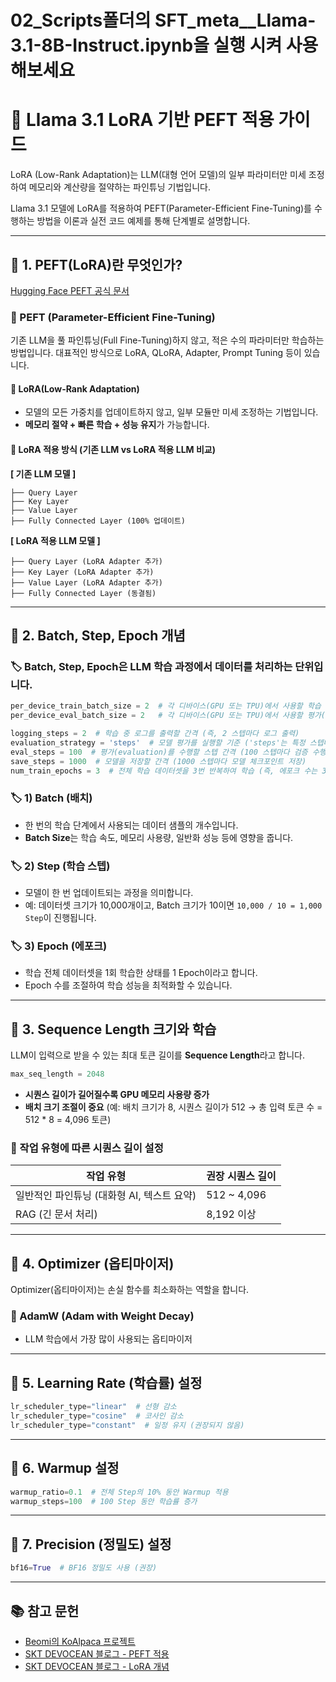 # 02_Scripts폴더의 SFT_meta__Llama-3.1-8B-Instruct.ipynb을 실행 시켜 사용해보세요

# 🌟 Llama 3.1 LoRA 기반 PEFT 적용 가이드

LoRA (Low-Rank Adaptation)는 LLM(대형 언어 모델)의 일부 파라미터만 미세 조정하여 메모리와 계산량을 절약하는 파인튜닝 기법입니다.

Llama 3.1 모델에 LoRA를 적용하여 PEFT(Parameter-Efficient Fine-Tuning)를 수행하는 방법을 이론과 실전 코드 예제를 통해 단계별로 설명합니다.

---

## 📌 1. PEFT(LoRA)란 무엇인가?

[Hugging Face PEFT 공식 문서](https://github.com/huggingface/peft)

### 🔹 PEFT (Parameter-Efficient Fine-Tuning)
기존 LLM을 풀 파인튜닝(Full Fine-Tuning)하지 않고, 적은 수의 파라미터만 학습하는 방법입니다. 대표적인 방식으로 LoRA, QLoRA, Adapter, Prompt Tuning 등이 있습니다.

#### 🔹 LoRA(Low-Rank Adaptation)
- 모델의 모든 가중치를 업데이트하지 않고, 일부 모듈만 미세 조정하는 기법입니다.
- **메모리 절약 + 빠른 학습 + 성능 유지**가 가능합니다.

#### 🔹 LoRA 적용 방식 (기존 LLM vs LoRA 적용 LLM 비교)

**[ 기존 LLM 모델 ]**
```
├── Query Layer
├── Key Layer
├── Value Layer
├── Fully Connected Layer (100% 업데이트)
```

**[ LoRA 적용 LLM 모델 ]**
```
├── Query Layer (LoRA Adapter 추가)
├── Key Layer (LoRA Adapter 추가)
├── Value Layer (LoRA Adapter 추가)
├── Fully Connected Layer (동결됨)
```

---

## 📌 2. Batch, Step, Epoch 개념

### 🏷️ Batch, Step, Epoch은 LLM 학습 과정에서 데이터를 처리하는 단위입니다.
```python
per_device_train_batch_size = 2  # 각 디바이스(GPU 또는 TPU)에서 사용할 학습 배치 크기
per_device_eval_batch_size = 2   # 각 디바이스(GPU 또는 TPU)에서 사용할 평가(검증) 배치 크기

logging_steps = 2  # 학습 중 로그를 출력할 간격 (즉, 2 스텝마다 로그 출력)
evaluation_strategy = 'steps'  # 모델 평가를 실행할 기준 ('steps'는 특정 스텝마다 평가 수행)
eval_steps = 100  # 평가(evaluation)를 수행할 스텝 간격 (100 스텝마다 검증 수행)
save_steps = 1000  # 모델을 저장할 간격 (1000 스텝마다 모델 체크포인트 저장)
num_train_epochs = 3  # 전체 학습 데이터셋을 3번 반복하여 학습 (즉, 에포크 수는 3)
```

### 🏷️ 1) Batch (배치)
- 한 번의 학습 단계에서 사용되는 데이터 샘플의 개수입니다.
- **Batch Size**는 학습 속도, 메모리 사용량, 일반화 성능 등에 영향을 줍니다.

### 🏷️ 2) Step (학습 스텝)
- 모델이 한 번 업데이트되는 과정을 의미합니다.
- 예: 데이터셋 크기가 10,000개이고, Batch 크기가 10이면 `10,000 / 10 = 1,000 Step`이 진행됩니다.

### 🏷️ 3) Epoch (에포크)
- 학습 전체 데이터셋을 1회 학습한 상태를 1 Epoch이라고 합니다.
- Epoch 수를 조절하여 학습 성능을 최적화할 수 있습니다.

---

## 📌 3. Sequence Length 크기와 학습

LLM이 입력으로 받을 수 있는 최대 토큰 길이를 **Sequence Length**라고 합니다.
```python
max_seq_length = 2048
```

- **시퀀스 길이가 길어질수록 GPU 메모리 사용량 증가**
- **배치 크기 조절이 중요** (예: 배치 크기가 8, 시퀀스 길이가 512 → 총 입력 토큰 수 = 512 * 8 = 4,096 토큰)

### 🔹 작업 유형에 따른 시퀀스 길이 설정
| 작업 유형 | 권장 시퀀스 길이 |
|-----------|--------------|
| 일반적인 파인튜닝 (대화형 AI, 텍스트 요약) | 512 ~ 4,096 |
| RAG (긴 문서 처리) | 8,192 이상 |

---

## 📌 4. Optimizer (옵티마이저)

Optimizer(옵티마이저)는 손실 함수를 최소화하는 역할을 합니다.

### 🔹 AdamW (Adam with Weight Decay)
- LLM 학습에서 가장 많이 사용되는 옵티마이저

---

## 📌 5. Learning Rate (학습률) 설정
```python
lr_scheduler_type="linear"  # 선형 감소
lr_scheduler_type="cosine"  # 코사인 감소
lr_scheduler_type="constant"  # 일정 유지 (권장되지 않음)
```

---

## 📌 6. Warmup 설정
```python
warmup_ratio=0.1  # 전체 Step의 10% 동안 Warmup 적용
warmup_steps=100  # 100 Step 동안 학습률 증가
```

---

## 📌 7. Precision (정밀도) 설정
```python
bf16=True  # BF16 정밀도 사용 (권장)
```

---

## 📚 참고 문헌
- [Beomi의 KoAlpaca 프로젝트](https://github.com/Beomi/KoAlpaca?tab=readme-ov-file)
- [SKT DEVOCEAN 블로그 - PEFT 적용](https://devocean.sk.com/blog/techBoardDetail.do?ID=167242&boardType=techBlog&searchData=&searchDataMain=&page=&subIndex=&searchText=&techType=&searchDataSub=&comment=)
- [SKT DEVOCEAN 블로그 - LoRA 개념](https://devocean.sk.com/blog/techBoardDetail.do?ID=167265&boardType=techBlog)
